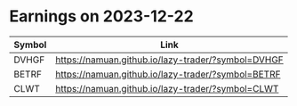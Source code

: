 # Earnings on 2023-12-22

| Symbol | Link |
| ---| --- |
| DVHGF | https://namuan.github.io/lazy-trader/?symbol=DVHGF |
| BETRF | https://namuan.github.io/lazy-trader/?symbol=BETRF |
| CLWT | https://namuan.github.io/lazy-trader/?symbol=CLWT |
